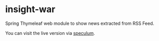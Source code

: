 insight-war
==========================

Spring Thymeleaf web module to show news extracted from RSS Feed.

You can visit the live version via [speculum](http://http://speculum-dev-alpha.herokuapp.com//).
